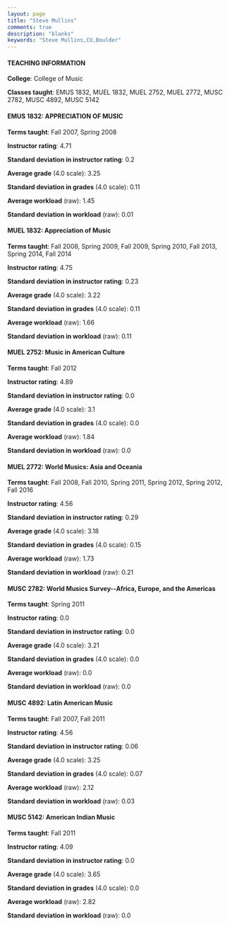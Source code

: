 ```yaml
---
layout: page
title: "Steve Mullins" 
comments: true
description: "blanks"
keywords: "Steve Mullins,CU,Boulder"
---
```

<head>
<script src="https://ajax.googleapis.com/ajax/libs/jquery/2.1.3/jquery.min.js"></script>
<script src="https://dl.dropboxusercontent.com/s/pc42nxpaw1ea4o9/highcharts.js?dl=0"></script>
<!-- <script src="../assets/js/highcharts.js"></script> -->
<style type="text/css">@font-face {
	font-family: "Bebas Neue";
	src: url(https://www.filehosting.org/file/details/544349/BebasNeue Regular.otf) format("opentype");
	}
	h1.Bebas { 
		font-family: "Bebas Neue", Verdana, Tahoma;
	}
</style>
</head>
	   
#### TEACHING INFORMATION

**College**: College of Music

**Classes taught**: EMUS 1832, MUEL 1832, MUEL 2752, MUEL 2772, MUSC 2782, MUSC 4892, MUSC 5142

#### EMUS 1832: APPRECIATION OF MUSIC

**Terms taught**: Fall 2007, Spring 2008

**Instructor rating**: 4.71

**Standard deviation in instructor rating**: 0.2

**Average grade** (4.0 scale): 3.25

**Standard deviation in grades** (4.0 scale): 0.11

**Average workload** (raw): 1.45

**Standard deviation in workload** (raw): 0.01

#### MUEL 1832: Appreciation of Music

**Terms taught**: Fall 2008, Spring 2009, Fall 2009, Spring 2010, Fall 2013, Spring 2014, Fall 2014

**Instructor rating**: 4.75

**Standard deviation in instructor rating**: 0.23

**Average grade** (4.0 scale): 3.22

**Standard deviation in grades** (4.0 scale): 0.11

**Average workload** (raw): 1.66

**Standard deviation in workload** (raw): 0.11

#### MUEL 2752: Music in American Culture

**Terms taught**: Fall 2012

**Instructor rating**: 4.89

**Standard deviation in instructor rating**: 0.0

**Average grade** (4.0 scale): 3.1

**Standard deviation in grades** (4.0 scale): 0.0

**Average workload** (raw): 1.84

**Standard deviation in workload** (raw): 0.0

#### MUEL 2772: World Musics: Asia and Oceania

**Terms taught**: Fall 2008, Fall 2010, Spring 2011, Spring 2012, Spring 2012, Fall 2016

**Instructor rating**: 4.56

**Standard deviation in instructor rating**: 0.29

**Average grade** (4.0 scale): 3.18

**Standard deviation in grades** (4.0 scale): 0.15

**Average workload** (raw): 1.73

**Standard deviation in workload** (raw): 0.21

#### MUSC 2782: World Musics Survey--Africa, Europe, and  the Americas

**Terms taught**: Spring 2011

**Instructor rating**: 0.0

**Standard deviation in instructor rating**: 0.0

**Average grade** (4.0 scale): 3.21

**Standard deviation in grades** (4.0 scale): 0.0

**Average workload** (raw): 0.0

**Standard deviation in workload** (raw): 0.0

#### MUSC 4892: Latin American Music

**Terms taught**: Fall 2007, Fall 2011

**Instructor rating**: 4.56

**Standard deviation in instructor rating**: 0.06

**Average grade** (4.0 scale): 3.25

**Standard deviation in grades** (4.0 scale): 0.07

**Average workload** (raw): 2.12

**Standard deviation in workload** (raw): 0.03

#### MUSC 5142: American Indian Music

**Terms taught**: Fall 2011

**Instructor rating**: 4.09

**Standard deviation in instructor rating**: 0.0

**Average grade** (4.0 scale): 3.65

**Standard deviation in grades** (4.0 scale): 0.0

**Average workload** (raw): 2.82

**Standard deviation in workload** (raw): 0.0

